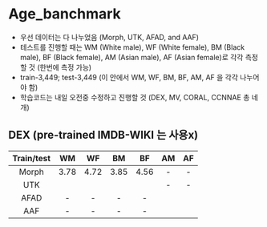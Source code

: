 # Age_banchmark
* 우선 데이터는 다 나누었음 (Morph, UTK, AFAD, and AAF)
* 테스트를 진행할 때는 WM (White male), WF (White female), BM (Black male), BF (Black female), AM (Asian male), AF (Asian female)로 각각 측정할 것 (한번에 측정 가능)
* train-3,449; test-3,449 (이 안에서 WM, WF, BM, BF, AM, AF 을 각각 나누어야 함)
* 학습코드는 내일 오전중 수정하고 진행할 것 (DEX, MV, CORAL, CCNNAE 총 네개)

## DEX (pre-trained IMDB-WIKI 는 사용x)
| Train/test |  WM  |  WF  |  BM  |  BF  |  AM  |  AF  |
| :--------: | :--: | :--: | :--: | :--: | :--: | :--: |
|   Morph    | 3.78 | 4.72 | 3.85 | 4.56 |  -   |  -   |
|    UTK     |      |      |      |      |  -   |  -   |
|    AFAD    |  -   |  -   |  -   |  -   |      |      |
|    AAF     |  -   |  -   |  -   |  -   |      |      |


